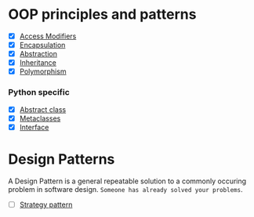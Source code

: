 # OOP principles and patterns

- [x] [Access Modifiers](https://github.com/M-krishna/OOP/tree/main/access_modifiers_python)
- [x] [Encapsulation](https://github.com/M-krishna/OOP/tree/main/encapsulation)
- [x] [Abstraction](https://github.com/M-krishna/OOP/tree/main/abstraction)
- [x] [Inheritance](https://github.com/M-krishna/OOP/tree/main/inheritance)
- [x] [Polymorphism](https://github.com/M-krishna/OOP/tree/main/polymorphism)

### Python specific
- [x] [Abstract class](https://github.com/M-krishna/OOP/tree/main/abstract_class_python)
- [x] [Metaclasses](https://github.com/M-krishna/OOP/tree/main/metaclass_python)
- [x] [Interface](https://github.com/M-krishna/OOP/tree/main/interface_python)

# Design Patterns
A Design Pattern is a general repeatable solution to a commonly occuring problem in software design. `Someone has already solved your problems`.

- [ ] [Strategy pattern](https://github.com/M-krishna/OOP/tree/main/design_patterns/strategy_pattern)
